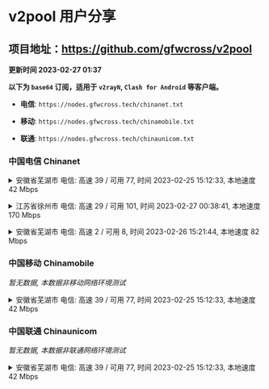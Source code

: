 # v2pool 用户分享
## 项目地址：<https://github.com/gfwcross/v2pool>
**更新时间 2023-02-27 01:37**


**以下为 `base64` 订阅，适用于 `v2rayN`, `Clash for Android` 等客户端。**

- **电信**: `https://nodes.gfwcross.tech/chinanet.txt`

- **移动**: `https://nodes.gfwcross.tech/chinamobile.txt`

- **联通**: `https://nodes.gfwcross.tech/chinaunicom.txt`


### 中国电信 Chinanet
<details><summary>安徽省芜湖市 电信: 高速 39 / 可用 77, 时间 2023-02-25 15:12:33, 本地速度 42 Mbps</summary><p>可用节点订阅：https://transfer.sh/SBtbQr/running.txt<br>高速节点订阅：https://transfer.sh/xe60tl/good.txt<br>低延迟节点订阅：https://transfer.sh/Gt0XfK/low_delay.txt</p></details>
<p></p><details><summary>江苏省徐州市 电信: 高速 29 / 可用 101, 时间 2023-02-27 00:38:41, 本地速度 170 Mbps</summary><p>可用节点订阅：https://transfer.sh/ypuD54/running.txt<br>高速节点订阅：https://transfer.sh/TcLamJ/good.txt<br>低延迟节点订阅：https://transfer.sh/6W2XAr/low_delay.txt</p></details>
<p></p><details><summary>安徽省芜湖市 电信: 高速 2 / 可用 8, 时间 2023-02-26 15:21:44, 本地速度 82 Mbps</summary><p>可用节点订阅：https://transfer.sh/RUIqaE/running.txt<br>高速节点订阅：https://transfer.sh/CGJODz/good.txt<br>低延迟节点订阅：https://transfer.sh/iHMYlx/low_delay.txt</p></details>
<p></p>

### 中国移动 Chinamobile
<i>暂无数据, 本数据非移动网络环境测试</i>
<details><summary>安徽省芜湖市 电信: 高速 39 / 可用 77, 时间 2023-02-25 15:12:33, 本地速度 42 Mbps</summary><p>可用节点订阅：https://transfer.sh/SBtbQr/running.txt<br>高速节点订阅：https://transfer.sh/xe60tl/good.txt<br>低延迟节点订阅：https://transfer.sh/Gt0XfK/low_delay.txt</p></details>
<p></p>

### 中国联通 Chinaunicom
<i>暂无数据, 本数据非联通网络环境测试</i>
<details><summary>安徽省芜湖市 电信: 高速 39 / 可用 77, 时间 2023-02-25 15:12:33, 本地速度 42 Mbps</summary><p>可用节点订阅：https://transfer.sh/SBtbQr/running.txt<br>高速节点订阅：https://transfer.sh/xe60tl/good.txt<br>低延迟节点订阅：https://transfer.sh/Gt0XfK/low_delay.txt</p></details>
<p></p>